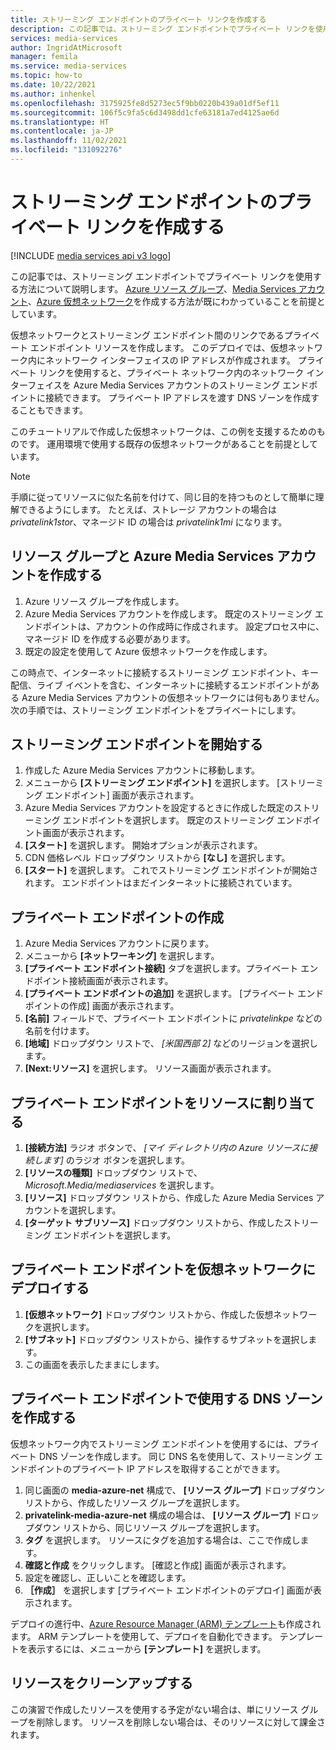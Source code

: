 ```yaml
---
title: ストリーミング エンドポイントのプライベート リンクを作成する
description: この記事では、ストリーミング エンドポイントでプライベート リンクを使用する方法について説明します。 仮想ネットワークとストリーミング エンドポイント間のリンクであるプライベート エンドポイント リソースを作成します。 このデプロイでは、仮想ネットワーク内にネットワーク インターフェイスの IP アドレスが作成されます。 プライベート リンクを使用すると、プライベート ネットワーク内のネットワーク インターフェイスを Media Services アカウントのストリーミング エンドポイントに接続できます。 プライベート IP アドレスを渡す DNS ゾーンを作成することもできます。
services: media-services
author: IngridAtMicrosoft
manager: femila
ms.service: media-services
ms.topic: how-to
ms.date: 10/22/2021
ms.author: inhenkel
ms.openlocfilehash: 3175925fe8d5273ec5f9bb0220b439a01df5ef11
ms.sourcegitcommit: 106f5c9fa5c6d3498dd1cfe63181a7ed4125ae6d
ms.translationtype: HT
ms.contentlocale: ja-JP
ms.lasthandoff: 11/02/2021
ms.locfileid: "131092276"
---
```

# <a name="create-a-private-link-for-a-streaming-endpoint"></a>ストリーミング エンドポイントのプライベート リンクを作成する

[!INCLUDE [media services api v3 logo](./includes/v3-hr.md)]

この記事では、ストリーミング エンドポイントでプライベート リンクを使用する方法について説明します。 [Azure リソース グループ](/azure-resource-manager/management/manage-resource-groups-portal)、[Media Services アカウント](account-create-how-to.md)、[Azure 仮想ネットワーク](/virtual-network/quick-create-portal)を作成する方法が既にわかっていることを前提としています。

仮想ネットワークとストリーミング エンドポイント間のリンクであるプライベート エンドポイント リソースを作成します。 このデプロイでは、仮想ネットワーク内にネットワーク インターフェイスの IP アドレスが作成されます。 プライベート リンクを使用すると、プライベート ネットワーク内のネットワーク インターフェイスを Azure Media Services アカウントのストリーミング エンドポイントに接続できます。 プライベート IP アドレスを渡す DNS ゾーンを作成することもできます。

このチュートリアルで作成した仮想ネットワークは、この例を支援するためのものです。  運用環境で使用する既存の仮想ネットワークがあることを前提としています。

> [!NOTE]
> 手順に従ってリソースに似た名前を付けて、同じ目的を持つものとして簡単に理解できるようにします。  たとえば、ストレージ アカウントの場合は *privatelink1stor*、マネージド ID の場合は *privatelink1mi* になります。

## <a name="create-a-resource-group-and-a-media-services-account"></a>リソース グループと Azure Media Services アカウントを作成する

1. Azure リソース グループを作成します。
1. Azure Media Services アカウントを作成します。  既定のストリーミング エンドポイントは、アカウントの作成時に作成されます。 設定プロセス中に、マネージド ID を作成する必要があります。
1. 既定の設定を使用して Azure 仮想ネットワークを作成します。

この時点で、インターネットに接続するストリーミング エンドポイント、キー配信、ライブ イベントを含む、インターネットに接続するエンドポイントがある Azure Media Services アカウントの仮想ネットワークには何もありません。  次の手順では、ストリーミング エンドポイントをプライベートにします。

## <a name="start-the-streaming-endpoint"></a>ストリーミング エンドポイントを開始する

1. 作成した Azure Media Services アカウントに移動します。  
1. メニューから **[ストリーミング エンドポイント]** を選択します。 [ストリーミング エンドポイント] 画面が表示されます。
1. Azure Media Services アカウントを設定するときに作成した既定のストリーミング エンドポイントを選択します。  既定のストリーミング エンドポイント画面が表示されます。
1. **[スタート]** を選択します。 開始オプションが表示されます。
1. CDN 価格レベル ドロップダウン リストから **[なし]** を選択します。
1. **[スタート]** を選択します。  これでストリーミング エンドポイントが開始されます。 エンドポイントはまだインターネットに接続されています。

## <a name="create-a-private-endpoint"></a>プライベート エンドポイントの作成

1. Azure Media Services アカウントに戻ります。
1. メニューから **[ネットワーキング]** を選択します。
1. **[プライベート エンドポイント接続]** タブを選択します。プライベート エンドポイント接続画面が表示されます。
1. **[プライベート エンドポイントの追加]** を選択します。 [プライベート エンドポイントの作成] 画面が表示されます。
1. **[名前]** フィールドで、プライベート エンドポイントに *privatelinkpe* などの名前を付けます。
1. **[地域]** ドロップダウン リストで、 *[米国西部 2]* などのリージョンを選択します。
1. **[Next:リソース]** を選択します。 リソース画面が表示されます。

## <a name="assign-the-private-endpoint-to-a-resource"></a>プライベート エンドポイントをリソースに割り当てる

1. **[接続方法]** ラジオ ボタンで、 *[マイ ディレクトリ内の Azure リソースに接続します]* のラジオ ボタンを選択します。
1. **[リソースの種類]** ドロップダウン リストで、*Microsoft.Media/mediaservices* を選択します。
1. **[リソース]** ドロップダウン リストから、作成した Azure Media Services アカウントを選択します。
1. **[ターゲット サブリソース]** ドロップダウン リストから、作成したストリーミング エンドポイントを選択します。

## <a name="deploy-the-private-endpoint-to-the-virtual-network"></a>プライベート エンドポイントを仮想ネットワークにデプロイする

1. **[仮想ネットワーク]** ドロップダウン リストから、作成した仮想ネットワークを選択します。
1. **[サブネット]** ドロップダウン リストから、操作するサブネットを選択します。
1. この画面を表示したままにします。

## <a name="create-dns-zones-to-use-with-the-private-endpoint"></a>プライベート エンドポイントで使用する DNS ゾーンを作成する

仮想ネットワーク内でストリーミング エンドポイントを使用するには、プライベート DNS ゾーンを作成します。 同じ DNS 名を使用して、ストリーミング エンドポイントのプライベート IP アドレスを取得することができます。

1. 同じ画面の **media-azure-net** 構成で、 **[リソース グループ]** ドロップダウン リストから、作成したリソース グループを選択します。
1. **privatelink-media-azure-net** 構成の場合は、 **[リソース グループ]** ドロップダウン リストから、同じリソース グループを選択します。
1. **タグ** を選択します。 リソースにタグを追加する場合は、ここで作成します。
1. **確認と作成** をクリックします。 [確認と作成] 画面が表示されます。
1. 設定を確認し、正しいことを確認します。
1. **［作成］** を選択します [プライベート エンドポイントのデプロイ] 画面が表示されます。

デプロイの進行中、[Azure Resource Manager (ARM) テンプレート](/azure-resource-manager/templates/overview)も作成されます。 ARM テンプレートを使用して、デプロイを自動化できます。 テンプレートを表示するには、メニューから **[テンプレート]** を選択します。

## <a name="clean-up-resources"></a>リソースをクリーンアップする

この演習で作成したリソースを使用する予定がない場合は、単にリソース グループを削除します。 リソースを削除しない場合は、そのリソースに対して課金されます。